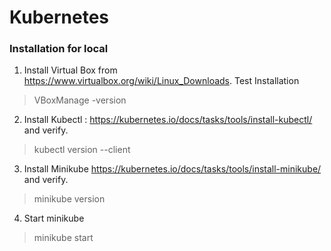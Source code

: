 # Kubernetes

### Installation for local  
1. Install Virtual Box from https://www.virtualbox.org/wiki/Linux_Downloads. Test Installation  
>VBoxManage -version  

2. Install Kubectl : https://kubernetes.io/docs/tasks/tools/install-kubectl/ and verify.  
>kubectl version --client

3. Install Minikube https://kubernetes.io/docs/tasks/tools/install-minikube/ and verify.  
>minikube version

4. Start minikube  
>minikube start
